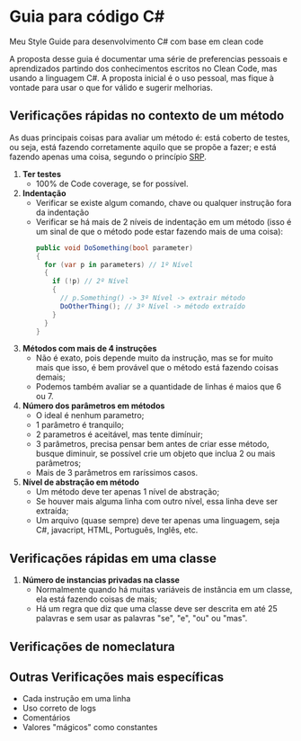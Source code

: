 # Guia para código C#

Meu Style Guide para desenvolvimento C# com base em clean code

A proposta desse guia é documentar uma série de preferencias pessoais e aprendizados partindo dos conhecimentos escritos no Clean Code, mas usando a linguagem C#. A proposta inicial é o uso pessoal, mas fique à vontade para usar o que for válido e sugerir melhorias.

## Verificações rápidas no contexto de um método
As duas principais coisas para avaliar um método é: está coberto de testes, ou seja, está fazendo corretamente aquilo que se propõe a fazer; e está fazendo apenas uma coisa, segundo o princípio [SRP](https://en.wikipedia.org/wiki/Single-responsibility_principle).

1. **Ter testes**
    - 100% de Code coverage, se for possível.
2. **Indentação**
    - Verificar se existe algum comando, chave ou qualquer instrução fora da indentação
    - Verificar se há mais de 2 níveis de indentação em um método (isso é um sinal de que o método pode estar fazendo mais de uma coisa):
      ```csharp
      public void DoSomething(bool parameter)
      {
        for (var p in parameters) // 1º Nível
        {
          if (!p) // 2º Nível
          {
            // p.Something() -> 3º Nível -> extrair método 
            DoOtherThing(); // 3º Nível -> método extraído
          }
        }
      }
      ```
3. **Métodos com mais de 4 instruções**
    - Não é exato, pois depende muito da instrução, mas se for muito mais que isso, é bem provável que o método está fazendo coisas demais;
    - Podemos também avaliar se a quantidade de linhas é maios que 6 ou 7.
4. **Número dos parâmetros em métodos**
    - O ideal é nenhum parametro;
    - 1 parâmetro é tranquilo;
    - 2 parametros é aceitável, mas tente dimínuir;
    - 3 parâmetros, precisa pensar bem antes de criar esse método, busque diminuir, se possível crie um objeto que inclua 2 ou mais parâmetros;
    - Mais de 3 parâmetros em raríssimos casos.
5. **Nível de abstração em método**
    - Um método deve ter apenas 1 nível de abstração;
    - Se houver mais alguma linha com outro nível, essa linha deve ser extraída;
    - Um arquivo (quase sempre) deve ter apenas uma linguagem, seja C#, javacript, HTML, Português, Inglês, etc.

## Verificações rápidas em uma classe

1. **Número de instancias privadas na classe**
    - Normalmente quando há muitas variáveis de instância em um classe, ela está fazendo coisas de mais;
    - Há um regra que diz que uma classe deve ser descrita em até 25 palavras e sem usar as palavras "se", "e", "ou" ou "mas".


## Verificações de nomeclatura

## Outras Verificações mais específicas
- Cada instrução em uma linha
- Uso correto de logs
- Comentários
- Valores "mágicos" como constantes
